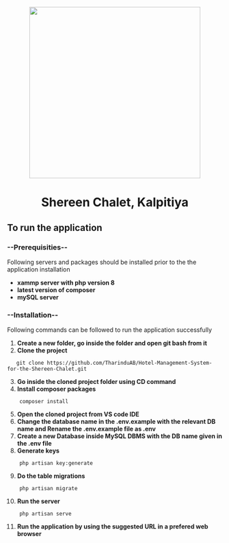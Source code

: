 <p align="center" > <img src="https://2.bp.blogspot.com/-duP2WIppnvM/Vcr5MXUgVaI/AAAAAAAADnY/KhrgLmqRCE0/s1600/hotel-management-online.gif" width="400"></p>
<h1 align="center"> Shereen Chalet, Kalpitiya</h1>

## To run the application

### --Prerequisities--

  Following servers and packages should be installed prior to the the application installation

- **xammp server with php version 8**
- **latest version of composer**
- **mySQL server**

### --Installation--
  
  Following commands can be followed to run the application successfully

1. **Create a new folder, go inside the folder and open git bash from it** 
2. **Clone the project** 
 ```
    git clone https://github.com/TharinduAB/Hotel-Management-System-for-the-Shereen-Chalet.git
 ```
3. **Go inside the cloned project folder using CD command**
4. **Install composer packages** 
```
    composer install
```
5. **Open the cloned project from VS code IDE**
6. **Change the database name in the .env.example with the relevant DB name and Rename the .env.example file as .env**
7. **Create a new Database inside MySQL DBMS with the DB name given in the .env file**
8. **Generate keys** 
```
    php artisan key:generate
```
9. **Do the table migrations** 
```
    php artisan migrate
```
10. **Run the server** 
```
    php artisan serve
```
11. **Run the application by using the suggested URL in a prefered web browser**

